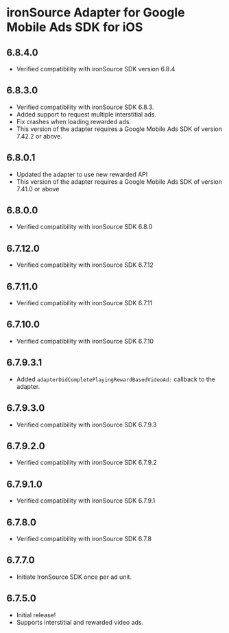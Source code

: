 # ironSource Adapter for Google Mobile Ads SDK for iOS

## 6.8.4.0
 - Verified compatibility with ironSource SDK version 6.8.4

## 6.8.3.0
- Verified compatibility with ironSource SDK 6.8.3.
- Added support to request multiple interstitial ads.
- Fix crashes when loading rewarded ads.
- This version of the adapter requires a Google Mobile Ads SDK of version 7.42.2 or above.

## 6.8.0.1
- Updated the adapter to use new rewarded API
- This version of the adapter requires a Google Mobile Ads SDK of version 7.41.0 or above

## 6.8.0.0
- Verified compatibility with ironSource SDK 6.8.0

## 6.7.12.0
- Verified compatibility with ironSource SDK 6.7.12

## 6.7.11.0
- Verified compatibility with ironSource SDK 6.7.11

## 6.7.10.0
- Verified compatibility with ironSource SDK 6.7.10

## 6.7.9.3.1
- Added `adapterDidCompletePlayingRewardBasedVideoAd:` callback to the adapter.

## 6.7.9.3.0
- Verified compatibility with ironSource SDK 6.7.9.3

## 6.7.9.2.0
- Verified compatibility with ironSource SDK 6.7.9.2

## 6.7.9.1.0
- Verified compatibility with ironSource SDK 6.7.9.1

## 6.7.8.0
- Verified compatibility with ironSource SDK 6.7.8

## 6.7.7.0
- Initiate IronSource SDK once per ad unit.

## 6.7.5.0
- Initial release!
- Supports interstitial and rewarded video ads.
